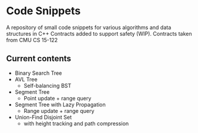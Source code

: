# Code Snippets

A repository of small code snippets for various algorithms and data structures in C++
Contracts added to support safety (WIP). Contracts taken from CMU CS 15-122

## Current contents
* Binary Search Tree
* AVL Tree
  * Self-balancing BST
* Segment Tree
  * Point update + range query
* Segment Tree with Lazy Propagation
  * Range update + range query
* Union-Find Disjoint Set
  * with height tracking and path compression